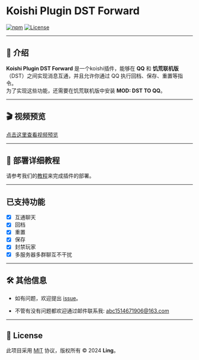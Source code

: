 # Koishi Plugin DST Forward

[![npm](https://img.shields.io/npm/v/koishi-plugin-dst-forward?style=flat-square)](https://www.npmjs.com/package/koishi-plugin-dst-forward)
[![License](https://img.shields.io/npm/l/koishi-plugin-dst-forward?style=flat-square)](LICENSE)

---

## 🌟 介绍

**Koishi Plugin DST Forward** 是一个koishi插件，能够在 **QQ** 和 **饥荒联机版**（DST）之间实现消息互通，并且允许你通过 QQ 执行回档、保存、重置等指令。  
为了实现这些功能，还需要在饥荒联机版中安装 **MOD: DST TO QQ**。

---

## 🎬 视频预览

[点击这里查看视频预览](http://101.132.253.14/wp-content/uploads/2024/09/9月24日1.mp4)

---

## 🚀 部署详细教程

请参考我们的[教程](http://101.132.253.14/archives/143)来完成插件的部署。

---

## 已支持功能
- [x] 互通聊天
- [x] 回档
- [x] 重置
- [x] 保存
- [x] 封禁玩家
- [x] 多服务器多群聊互不干扰
---

## 🛠 其他信息

- 如有问题，欢迎提出 [issue](https://github.com/ling/koishi-plugin-hellomorning/issues)。

- 不管有没有问题都欢迎通过邮件联系我: [abc1514671906@163.com](mailto:abc1514671906@163.com)

---

## 📄 License

此项目采用 [MIT](LICENSE) 协议，版权所有 © 2024 **Ling**。
